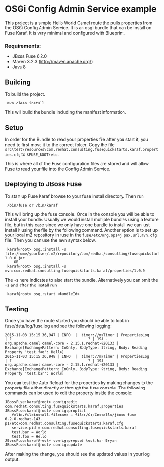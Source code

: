 
OSGi Config Admin Service example
====================================

 This project is a simple Hello World Camel route the pulls properties from the OSGi Config Admin Service. It is an osgi bundle that can be install on Fuse Karaf. It is very minimal and configured with Blueprint.

### Requirements:
 * JBoss Fuse 6.2.0
 * Maven 3.2.3 (http://maven.apache.org/)
 * Java 8

Building
-----------------------

To build the project.

     mvn clean install

This will build the bundle including the manifest information.

Setup
-----------------------
In order for the Bundle to read your properties file after you start it, you need to first move it to the correct folder. Copy the file `src\test\resources\com.redhat.consulting.fusequickstarts.karaf.properties.cfg` to `$FUSE_ROOT\etc`. 

This is where all of the Fuse configuration files are stored and will allow Fuse to read your file into the Config Admin Service.

Deploying to JBoss Fuse
-----------------------

To start up Fuse Karaf browse to your fuse install directory. Then run

     /bin/fuse or /bin/karaf

This will bring up the fuse console.  Once in the console you will be able to install your bundle.
Usually we would install multiple bundles using a feature file, but in this case since we only have one bundle to install we can just install it using the file by the following command. Another option is to set up your local m2  repository in fuse in the `fuse/etc/org.ops4j.pax.url.mvn.cfg` file.  Then you can use the mvn syntax below.

     karaf@root> osgi:install -s file:/home/yourUser/.m2/repository/com/redhat/consulting/fusequickstarts/karaf/properties/1.0.0/properties-1.0.0.jar
        OR
     karaf@root> osgi:install -s mvn:com.redhat.consulting.fusequickstarts.karaf/properties/1.0.0

 The -s here indicates to also start the bundle.  Alternatively you can omit the -s and after the install run

     karaf@root> osgi:start <bundleId>

Testing
--------

Once you have the route started you should be able to look in fuse/data/log/fuse.log and see the following logging:

    2015-11-03 15:15:36,947 | INFO  |  timer://myTimer | PropertiesLog                    | ?                                   ? | 198 - org.apache.camel.camel-core - 2.15.1.redhat-620133 | Exchange[ExchangePattern: InOnly, BodyType: String, Body: Reading Property 'test.foo': Hello]
	2015-11-03 15:15:36,948 | INFO  |  timer://myTimer | PropertiesLog                    | ?                                   ? | 198 - org.apache.camel.camel-core - 2.15.1.redhat-620133 | Exchange[ExchangePattern: InOnly, BodyType: String, Body: Reading Property 'test.bar': World]

You can test the Auto Reload for the properties by making changes to the property file either directly or through the fuse console. The following commands can be used to edit the property inside the console:

	JBossFuse:karaf@root> config:edit com.redhat.consulting.fusequickstarts.karaf.properties
	JBossFuse:karaf@root> config:proplist
	   felix.fileinstall.filename = file:/C:/Installs/jboss-fuse-6.2.0.redhat-143-p1/etc/com.redhat.consulting.fusequickstarts.karaf.cfg
	   service.pid = com.redhat.consulting.fusequickstarts.karaf
	   test.bar = World
	   test.foo = Hello
	JBossFuse:karaf@root> config:propset test.bar Bryan
	JBossFuse:karaf@root> config:update

After making the change, you should see the updated values in your log output.